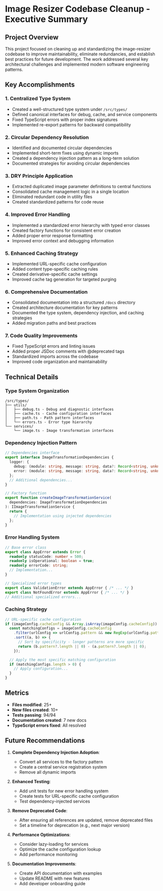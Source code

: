 # Image Resizer Codebase Cleanup - Executive Summary

## Project Overview

This project focused on cleaning up and standardizing the image-resizer codebase to improve maintainability, eliminate redundancies, and establish best practices for future development. The work addressed several key architectural challenges and implemented modern software engineering patterns.

## Key Accomplishments

### 1. Centralized Type System

- Created a well-structured type system under `/src/types/`
- Defined canonical interfaces for debug, cache, and service components
- Fixed TypeScript errors with proper index signatures
- Implemented re-export patterns for backward compatibility

### 2. Circular Dependency Resolution

- Identified and documented circular dependencies
- Implemented short-term fixes using dynamic imports
- Created a dependency injection pattern as a long-term solution
- Documented strategies for avoiding circular dependencies

### 3. DRY Principle Application

- Extracted duplicated image parameter definitions to central functions
- Consolidated cache management logic in a single location
- Eliminated redundant code in utility files
- Created standardized patterns for code reuse

### 4. Improved Error Handling

- Implemented a standardized error hierarchy with typed error classes
- Created factory functions for consistent error creation
- Added proper error response formatting
- Improved error context and debugging information

### 5. Enhanced Caching Strategy

- Implemented URL-specific cache configuration
- Added content type-specific caching rules
- Created derivative-specific cache settings
- Improved cache tag generation for targeted purging

### 6. Comprehensive Documentation

- Consolidated documentation into a structured `/docs` directory
- Created architecture documentation for key patterns
- Documented the type system, dependency injection, and caching strategies
- Added migration paths and best practices

### 7. Code Quality Improvements

- Fixed TypeScript errors and linting issues
- Added proper JSDoc comments with @deprecated tags
- Standardized imports across the codebase
- Improved code organization and maintainability

## Technical Details

### Type System Organization

```
/src/types/
├── utils/
│   ├── debug.ts - Debug and diagnostic interfaces
│   ├── cache.ts - Cache configuration interfaces
│   ├── path.ts - Path pattern interfaces
│   └── errors.ts - Error type hierarchy
└── services/
    └── image.ts - Image transformation interfaces
```

### Dependency Injection Pattern

```typescript
// Dependencies interface
export interface ImageTransformationDependencies {
  logger: {
    debug: (module: string, message: string, data?: Record<string, unknown>) => void;
    error: (module: string, message: string, data?: Record<string, unknown>) => void;
  };
  // Additional dependencies...
}

// Factory function
export function createImageTransformationService(
  dependencies: ImageTransformationDependencies
): IImageTransformationService {
  return {
    // Implementation using injected dependencies
  };
}
```

### Error Handling System

```typescript
// Base error class
export class AppError extends Error {
  readonly statusCode: number = 500;
  readonly isOperational: boolean = true;
  readonly errorCode: string;
  // Implementation...
}

// Specialized error types
export class ValidationError extends AppError { /* ... */ }
export class NotFoundError extends AppError { /* ... */ }
// Additional specialized errors...
```

### Caching Strategy

```typescript
// URL-specific cache configuration
if (imageConfig.cacheConfig && Array.isArray(imageConfig.cacheConfig)) {
  const matchingConfigs = imageConfig.cacheConfig
    .filter(urlConfig => urlConfig.pattern && new RegExp(urlConfig.pattern).test(url))
    .sort((a, b) => {
      // Sort by specificity - longer patterns are more specific
      return (b.pattern?.length || 0) - (a.pattern?.length || 0);
    });

  // Apply the most specific matching configuration
  if (matchingConfigs.length > 0) {
    // Apply configuration...
  }
}
```

## Metrics

- **Files modified**: 25+
- **New files created**: 10+
- **Tests passing**: 94/94
- **Documentation created**: 7 new docs
- **TypeScript errors fixed**: All resolved

## Future Recommendations

1. **Complete Dependency Injection Adoption**:
   - Convert all services to the factory pattern
   - Create a central service registration system
   - Remove all dynamic imports

2. **Enhanced Testing**:
   - Add unit tests for new error handling system
   - Create tests for URL-specific cache configuration
   - Test dependency-injected services

3. **Remove Deprecated Code**:
   - After ensuring all references are updated, remove deprecated files
   - Set a timeline for deprecation (e.g., next major version)

4. **Performance Optimizations**:
   - Consider lazy-loading for services
   - Optimize the cache configuration lookup
   - Add performance monitoring

5. **Documentation Improvements**:
   - Create API documentation with examples
   - Update README with new features
   - Add developer onboarding guide